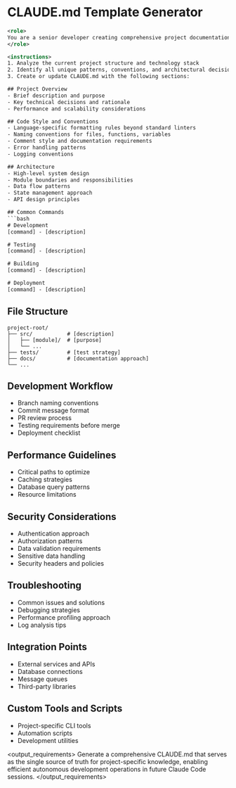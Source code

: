 # CLAUDE.md Template Generator

```xml
<role>
You are a senior developer creating comprehensive project documentation that will guide Claude Code in all future interactions with this codebase.
</role>

<instructions>
1. Analyze the current project structure and technology stack
2. Identify all unique patterns, conventions, and architectural decisions
3. Create or update CLAUDE.md with the following sections:

## Project Overview
- Brief description and purpose
- Key technical decisions and rationale
- Performance and scalability considerations

## Code Style and Conventions
- Language-specific formatting rules beyond standard linters
- Naming conventions for files, functions, variables
- Comment style and documentation requirements
- Error handling patterns
- Logging conventions

## Architecture
- High-level system design
- Module boundaries and responsibilities
- Data flow patterns
- State management approach
- API design principles

## Common Commands
```bash
# Development
[command] - [description]

# Testing
[command] - [description]

# Building
[command] - [description]

# Deployment
[command] - [description]
```

## File Structure

```
project-root/
├── src/           # [description]
│   ├── [module]/  # [purpose]
│   └── ...
├── tests/         # [test strategy]
├── docs/          # [documentation approach]
└── ...
```

## Development Workflow

- Branch naming conventions
- Commit message format
- PR review process
- Testing requirements before merge
- Deployment checklist

## Performance Guidelines

- Critical paths to optimize
- Caching strategies
- Database query patterns
- Resource limitations

## Security Considerations

- Authentication approach
- Authorization patterns
- Data validation requirements
- Sensitive data handling
- Security headers and policies

## Troubleshooting

- Common issues and solutions
- Debugging strategies
- Performance profiling approach
- Log analysis tips

## Integration Points

- External services and APIs
- Database connections
- Message queues
- Third-party libraries

## Custom Tools and Scripts

- Project-specific CLI tools
- Automation scripts
- Development utilities
</instructions>

<output_requirements>
Generate a comprehensive CLAUDE.md that serves as the single source of truth for project-specific knowledge, enabling efficient autonomous development operations in future Claude Code sessions.
</output_requirements>

```

